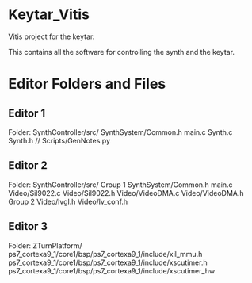 # Keytar_Vitis

Vitis project for the keytar.

This contains all the software for controlling the synth and the keytar.


# Editor Folders and Files

## Editor 1
Folder: SynthController/src/
	SynthSystem/Common.h
	main.c
	Synth.c
	Synth.h
	// Scripts/GenNotes.py

## Editor 2
Folder: SynthController/src/
	Group 1
		SynthSystem/Common.h
		main.c
		Video/Sil9022.c
		Video/Sil9022.h
		Video/VideoDMA.c
		Video/VideoDMA.h
	Group 2
		Video/lvgl.h
		Video/lv_conf.h
	
## Editor 3
Folder: ZTurnPlatform/
	ps7_cortexa9_1/core1/bsp/ps7_cortexa9_1/include/xil_mmu.h
	ps7_cortexa9_1/core1/bsp/ps7_cortexa9_1/include/xscutimer.h
	ps7_cortexa9_1/core1/bsp/ps7_cortexa9_1/include/xscutimer_hw

